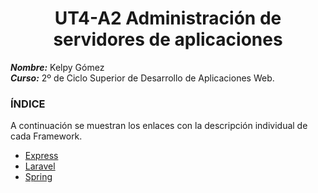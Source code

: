 <center>

# UT4-A2 Administración de servidores de aplicaciones


</center>

***Nombre:*** Kelpy Gómez <br>
***Curso:*** 2º de Ciclo Superior de Desarrollo de Aplicaciones Web.

### ÍNDICE

A continuación se muestran los enlaces con la descripción individual de cada Framework.
+ [Express](express/express.md)
+ [Laravel](laravel/laravel.md)
+ [Spring](spring/spring.md)
